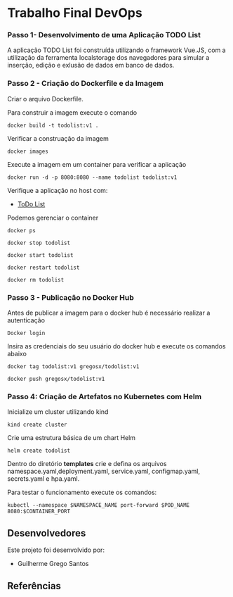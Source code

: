 # Trabalho Final DevOps

### Passo 1- Desenvolvimento de uma Aplicação TODO List

A aplicação TODO List foi construída utilizando o framework Vue.JS, com a utilização da ferramenta localstorage dos navegadores para simular a inserção, edição e exlusão de dados em banco de dados.

### Passo 2 - Criação do Dockerfile e da Imagem

Criar o arquivo Dockerfile.

Para construir a imagem execute o comando

`docker build -t todolist:v1 .`

Verificar a construação da imagem 

`docker images`

Execute a imagem em um container para verificar a aplicação

`docker run -d -p 8080:8080 --name todolist todolist:v1`

Verifique a aplicação no host com:

- [ToDo List](http://localhost:8080/)

Podemos gerenciar o container

`docker ps`

`docker stop todolist`

`docker start todolist`

`docker restart todolist`

`docker rm todolist`

### Passo 3 - Publicação no Docker Hub

Antes de publicar a imagem para o docker hub é necessário realizar a autenticação

`Docker login`

Insira as credenciais do seu usuário do docker hub e execute os comandos abaixo

`docker tag todolist:v1 gregosx/todolist:v1`

`docker push gregosx/todolist:v1`

### Passo 4: Criação de Artefatos no Kubernetes com Helm

Inicialize um cluster utilizando kind

`kind create cluster`


Crie uma estrutura básica de um chart Helm

`helm create todolist`

Dentro do diretório **templates** crie e defina os arquivos namespace.yaml,deployment.yaml, service.yaml, configmap.yaml, secrets.yaml e hpa.yaml.

Para testar o funcionamento execute os comandos:

`kubectl --namespace $NAMESPACE_NAME port-forward $POD_NAME 8080:$CONTAINER_PORT`

## Desenvolvedores

Este projeto foi desenvolvido por:

 - Guilherme Grego Santos 

## Referências